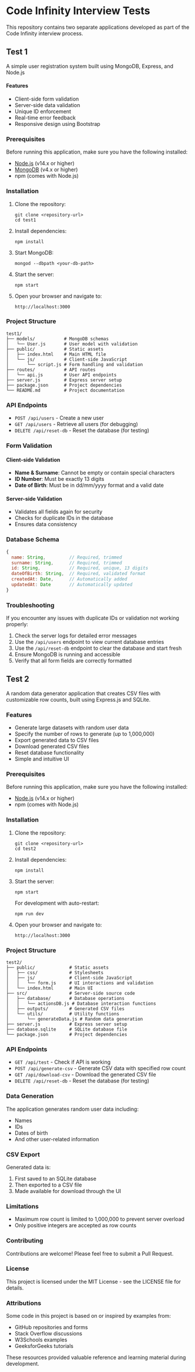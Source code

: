 # Code Infinity Interview Tests

This repository contains two separate applications developed as part of the Code Infinity interview process.

## Test 1
A simple user registration system built using MongoDB, Express, and Node.js

#### Features

- Client-side form validation
- Server-side data validation
- Unique ID enforcement
- Real-time error feedback
- Responsive design using Bootstrap

### Prerequisites

Before running this application, make sure you have the following installed:

- [Node.js](https://nodejs.org/) (v14.x or higher)
- [MongoDB](https://www.mongodb.com/try/download/community) (v4.x or higher)
- npm (comes with Node.js)

### Installation

1. Clone the repository:
   ```
   git clone <repository-url>
   cd test1
   ```

2. Install dependencies:
   ```
   npm install
   ```

3. Start MongoDB:
   ```
   mongod --dbpath <your-db-path>
   ```

4. Start the server:
   ```
   npm start
   ```

5. Open your browser and navigate to:
   ```
   http://localhost:3000
   ```

### Project Structure

```
test1/
├── models/           # MongoDB schemas
│   └── User.js       # User model with validation
├── public/           # Static assets
│   ├── index.html    # Main HTML file
│   └── js/           # Client-side JavaScript
│       └── script.js # Form handling and validation
├── routes/           # API routes
│   └── api.js        # User API endpoints
├── server.js         # Express server setup
├── package.json      # Project dependencies
└── README.md         # Project documentation
```

### API Endpoints

- `POST /api/users` - Create a new user
- `GET /api/users` - Retrieve all users (for debugging)
- `DELETE /api/reset-db` - Reset the database (for testing)

### Form Validation

#### Client-side Validation

- **Name & Surname**: Cannot be empty or contain special characters
- **ID Number**: Must be exactly 13 digits
- **Date of Birth**: Must be in dd/mm/yyyy format and a valid date

#### Server-side Validation

- Validates all fields again for security
- Checks for duplicate IDs in the database
- Ensures data consistency

### Database Schema

```javascript
{
  name: String,         // Required, trimmed
  surname: String,      // Required, trimmed
  id: String,           // Required, unique, 13 digits
  dateOfBirth: String,  // Required, validated format
  createdAt: Date,      // Automatically added
  updatedAt: Date       // Automatically updated
}
```

### Troubleshooting

If you encounter any issues with duplicate IDs or validation not working properly:

1. Check the server logs for detailed error messages
2. Use the `/api/users` endpoint to view current database entries
3. Use the `/api/reset-db` endpoint to clear the database and start fresh
4. Ensure MongoDB is running and accessible
5. Verify that all form fields are correctly formatted

## Test 2
A random data generator application that creates CSV files with customizable row counts, built using Express.js and SQLite.

### Features

- Generate large datasets with random user data
- Specify the number of rows to generate (up to 1,000,000)
- Export generated data to CSV files
- Download generated CSV files
- Reset database functionality
- Simple and intuitive UI

### Prerequisites

Before running this application, make sure you have the following installed:

- [Node.js](https://nodejs.org/) (v14.x or higher)
- npm (comes with Node.js)

### Installation

1. Clone the repository:
   ```
   git clone <repository-url>
   cd test2
   ```

2. Install dependencies:
   ```
   npm install
   ```

3. Start the server:
   ```
   npm start
   ```
   
   For development with auto-restart:
   ```
   npm run dev
   ```

4. Open your browser and navigate to:
   ```
   http://localhost:3000
   ```

### Project Structure

```
test2/
├── public/             # Static assets
│   ├── css/            # Stylesheets
│   ├── js/             # Client-side JavaScript
│   │   └── form.js     # UI interactions and validation
│   └── index.html      # Main UI
├── src/                # Server-side source code
│   ├── database/       # Database operations
│   │   └── actionsDB.js # Database interaction functions
│   ├── outputs/        # Generated CSV files
│   └── utils/          # Utility functions
│       └── generateData.js # Random data generation
├── server.js           # Express server setup
├── database.sqlite     # SQLite database file
└── package.json        # Project dependencies
```

### API Endpoints

- `GET /api/test` - Check if API is working
- `POST /api/generate-csv` - Generate CSV data with specified row count
- `GET /api/download-csv` - Download the generated CSV file
- `DELETE /api/reset-db` - Reset the database (for testing)

### Data Generation

The application generates random user data including:
- Names
- IDs
- Dates of birth
- And other user-related information

### CSV Export

Generated data is:
1. First saved to an SQLite database
2. Then exported to a CSV file
3. Made available for download through the UI

### Limitations

- Maximum row count is limited to 1,000,000 to prevent server overload
- Only positive integers are accepted as row counts

### Contributing

Contributions are welcome! Please feel free to submit a Pull Request.

### License

This project is licensed under the MIT License - see the LICENSE file for details.

### Attributions

Some code in this project is based on or inspired by examples from:
- GitHub repositories and forms
- Stack Overflow discussions
- W3Schools examples
- GeeksforGeeks tutorials

These resources provided valuable reference and learning material during development.
